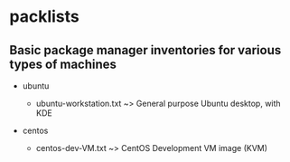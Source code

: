 # packlists

## Basic package manager inventories for various types of machines

* ubuntu
   - ubuntu-workstation.txt ~> General purpose Ubuntu desktop, with KDE

* centos
   - centos-dev-VM.txt ~> CentOS Development VM image (KVM)
